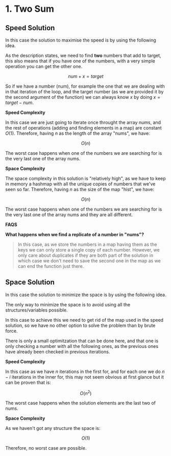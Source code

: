 # 1. Two Sum

## Speed Solution

In this case the solution to maximise the speed is by using the following idea.

As the description states, we need to find **two** numbers that add to target, this also means that if you have one of the numbers, with a very simple operation you can get the other one.

$$
num+x=target
$$

So if we have a number (num), for example the one that we are dealing with in that iteration of the loop, and the target number (as we are provided it by the second argument of the function) we can always know $x$ by doing $x=target-num$.

**Speed Complexity**

In this case we are just going to iterate once throught the array nums, and the rest of operations (adding and finding elements in a map) are constant $O(1)$. Therefore, having $n$ as the length of the array "nums", we have:

$$
O(n)
$$

The worst case happens when one of the numbers we are searching for is the very last one of the array nums.

**Space Complexity**

The space complexity in this solution is "relatively high", as we have to keep in memory a hashmap with all the unique copies of numbers that we've seen so far. Therefore, having $n$ as the size of the map "hist", we have:

$$
O(n)
$$

The worst case happens when one of the numbers we are searching for is the very last one of the array nums and they are all different.

**FAQS**

**What happens when we find a replicate of a number in "nums"?**

> In this case, as we store the numbers in a map having them as the keys we can only store a single copy of each number. However, we only care about duplicates if they are both part of the solution in which case we don't need to save the second one in the map as we can end the function just there.

## Space Solution

In this case the solution to minimize the space is by using the following idea.

The only way to minimize the space is to avoid using all the structures/variables possible.

In this case to achieve this we need to get rid of the map used in the speed solution, so we have no other option to solve the problem than by brute force.

There is only a small optimitzation that can be done here, and that one is only checking  a number with all the following ones, as the previous ones have already been checked in previous iterations.

**Speed Complexity**

In this case as we have $n$ iterations in the first for, and for each one we do $n-i$ iterations in the inner for, this may not seem obvious at first glance but it can be proven that is:

$$
O(n^2)
$$

The worst case happens when the solution elements are the last two of nums.

**Space Complexity**

As we haven't got any structure the space is:

$$
O(1)
$$

Therefore, no worst case are possible.

# 
